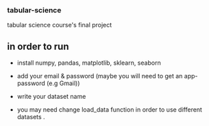 ### tabular-science ###
tabular science course's final project

## in order to run ##

 - install numpy, pandas, matplotlib, sklearn, seaborn
 
 - add your email & password (maybe you will need to get an app-password (e.g Gmail))
 
 - write your dataset name
 
 - you may need change load_data function in order to use different datasets
.
